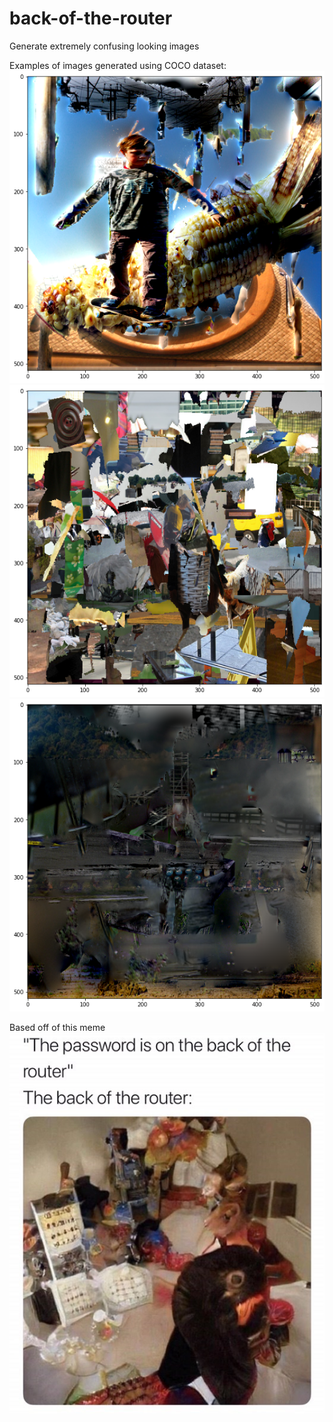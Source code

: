 # back-of-the-router
Generate extremely confusing looking images

Examples of images generated using COCO dataset:
![Generated Image Example](images/botr_0.png)
![Generated Image Example](images/botr_1.png)
![Generated Image Example](images/botr_2.png)

Based off of this meme
![Original Meme](images/original_meme.jpeg)